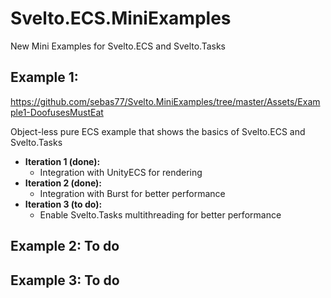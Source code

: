 # Svelto.ECS.MiniExamples

New Mini Examples for Svelto.ECS and Svelto.Tasks

## Example 1:

https://github.com/sebas77/Svelto.MiniExamples/tree/master/Assets/Example1-DoofusesMustEat

Object-less pure ECS example that shows the basics of Svelto.ECS and Svelto.Tasks

* **Iteration 1 (done):**
  * Integration with UnityECS for rendering
* **Iteration 2 (done):**
  * Integration with Burst for better performance
* **Iteration 3 (to do):**
  * Enable Svelto.Tasks multithreading for better performance
  
## Example 2: To do
## Example 3: To do
